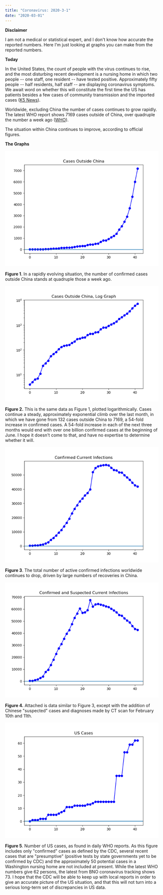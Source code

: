 ```yaml
---
title: "Coronavirus: 2020-3-1"
date: "2020-03-01"
---
```


**Disclaimer**

I am not a medical or statistical expert, and I don't know how accurate the reported numbers. Here I'm just looking at graphs you can make from the reported numbers.

**Today**

In the United States, the count of people with the virus continues to rise, and the most disturbing recent development is a nursing home in which two people -- one staff, one resident -- have tested positive. Approximately fifty people -- half residents, half staff -- are displaying coronavirus symptoms. We await word on whether this will constitute the first time the US has patients besides a few cases of community transmission and the imported cases ([K5 News](https://www.king5.com/article/news/health/coronavirus/coronavirus-outbreak-kirkland-investigation/281-03e21bc4-9f68-4ad6-bc8c-a337b27de567)).

Worldwide, excluding China the number of cases continues to grow rapidly. The latest WHO report shows 7169 cases outside of China, over quadruple the number a week ago ([WHO](https://www.who.int/docs/default-source/coronaviruse/situation-reports/20200301-sitrep-41-covid-19.pdf?sfvrsn=6768306d_2)).

The situation within China continues to improve, according to official figures.

**The Graphs**

![](../../i/14.png)

**Figure 1**. In a rapidly evolving situation, the number of confirmed cases outside China stands at quadruple those a week ago.

![](../../i/15.png)

**Figure 2.** This is the same data as Figure 1, plotted logarithmically. Cases continue a steady, approximately exponential climb over the last month, in which we have gone from 132 cases outside China to 7169, a 54-fold increase in confirmed cases. A 54-fold increase in each of the next three months would end with over one billion confirmed cases at the beginning of June. I hope it doesn't come to that, and have no expertise to determine whether it will.

![](../../i/16.png)

**Figure 3**. The total number of active confirmed infections worldwide continues to drop, driven by large numbers of recoveries in China.

![](../../i/17.png)

**Figure 4.** Attached is data similar to Figure 3, except with the addition of Chinese "suspected" cases and diagnoses made by CT scan for February 10th and 11th.

![](../../i/18.png)

**Figure 5**. Number of US cases, as found in daily WHO reports. As this figure includes only "confirmed" cases as defined by the CDC, several recent cases that are "presumptive" (positive tests by state governments yet to be confirmed by CDC) and the approximately 50 potential cases in a Washington nursing home are not included at present. While the latest WHO numbers give 62 persons, the latest from BNO coronavirus tracking shows 73. I hope that the CDC will be able to keep up with local reports in order to give an accurate picture of the US situation, and that this will not turn into a serious long-term set of discrepancies in US data.
